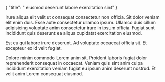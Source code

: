 {
  "title": " eiusmod deserunt labore exercitation sint"
}

Irure aliqua elit velit ut consequat consectetur non officia. Sit dolor veniam elit enim duis. Esse aute consectetur ullamco ipsum. Ullamco duis cillum adipisicing voluptate anim consectetur irure in ipsum officia. Fugiat sunt incididunt quis deserunt ea aliqua cupidatat exercitation eiusmod.

Est eu qui labore irure deserunt. Ad voluptate occaecat officia sit. Et excepteur ex id velit fugiat.

Dolore minim commodo Lorem anim sit. Proident laboris fugiat dolor reprehenderit consequat in occaecat. Veniam quis sint anim culpa incididunt exercitation veniam fugiat eu ipsum anim deserunt nostrud. Et velit anim Lorem consequat eiusmod.
